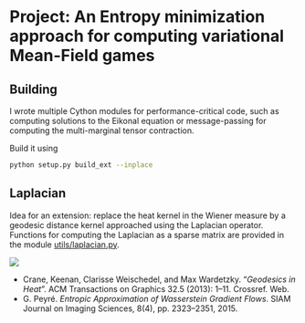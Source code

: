 # Project: An Entropy minimization approach for computing variational Mean-Field games


## Building


I wrote multiple Cython modules for performance-critical code, such as computing solutions to the Eikonal equation or message-passing for computing the multi-marginal tensor contraction.

Build it using
```bash
python setup.py build_ext --inplace
```

## Laplacian

Idea for an extension: replace the heat kernel in the Wiener measure by a geodesic distance kernel approached using the Laplacian operator. Functions for computing the Laplacian as a sparse matrix are provided in the module [utils/laplacian.py](utils/laplacian.py).

![](images/laplacian_example.png)

* Crane, Keenan, Clarisse Weischedel, and Max Wardetzky. “_Geodesics in Heat_”. ACM Transactions on Graphics 32.5 (2013): 1–11. Crossref. Web.
* G. Peyré. _Entropic Approximation of Wasserstein Gradient Flows_. SIAM Journal on Imaging Sciences, 8(4), pp. 2323–2351, 2015. 
